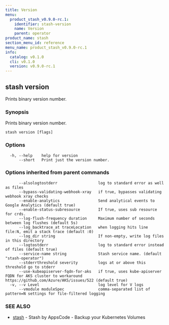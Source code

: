 ```yaml
---
title: Version
menu:
  product_stash_v0.9.0-rc.1:
    identifier: stash-version
    name: Version
    parent: operator
product_name: stash
section_menu_id: reference
menu_name: product_stash_v0.9.0-rc.1
info:
  catalog: v0.1.0
  cli: v0.1.0
  version: v0.9.0-rc.1
---
```


## stash version

Prints binary version number.

### Synopsis

Prints binary version number.

```
stash version [flags]
```

### Options

```
  -h, --help    help for version
      --short   Print just the version number.
```

### Options inherited from parent commands

```
      --alsologtostderr                  log to standard error as well as files
      --bypass-validating-webhook-xray   if true, bypasses validating webhook xray checks
      --enable-analytics                 Send analytical events to Google Analytics (default true)
      --enable-status-subresource        If true, uses sub resource for crds.
      --log-flush-frequency duration     Maximum number of seconds between log flushes (default 5s)
      --log_backtrace_at traceLocation   when logging hits line file:N, emit a stack trace (default :0)
      --log_dir string                   If non-empty, write log files in this directory
      --logtostderr                      log to standard error instead of files (default true)
      --service-name string              Stash service name. (default "stash-operator")
      --stderrthreshold severity         logs at or above this threshold go to stderr
      --use-kubeapiserver-fqdn-for-aks   if true, uses kube-apiserver FQDN for AKS cluster to workaround https://github.com/Azure/AKS/issues/522 (default true)
  -v, --v Level                          log level for V logs
      --vmodule moduleSpec               comma-separated list of pattern=N settings for file-filtered logging
```

### SEE ALSO

* [stash](/products/stash/v0.9.0-rc.1/reference/operator/stash)	 - Stash by AppsCode - Backup your Kubernetes Volumes

